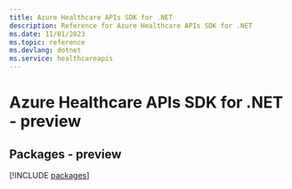```yaml
---
title: Azure Healthcare APIs SDK for .NET
description: Reference for Azure Healthcare APIs SDK for .NET
ms.date: 11/01/2023
ms.topic: reference
ms.devlang: dotnet
ms.service: healthcareapis
---
```

# Azure Healthcare APIs SDK for .NET - preview
## Packages - preview
[!INCLUDE [packages](healthcare-apis-index.md)]